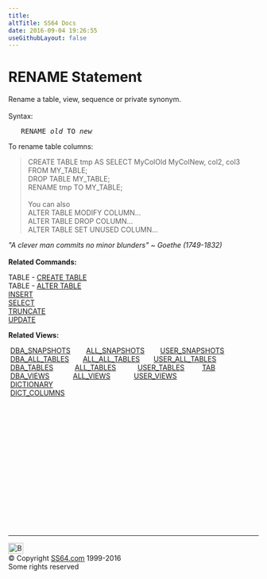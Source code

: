 ```yaml
---
title:
altTitle: SS64 Docs
date: 2016-09-04 19:26:55
useGithubLayout: false
---
```

<!-- #BeginLibraryItem "/Library/head_ora.lbi" --><!-- #EndLibraryItem --><h1>RENAME Statement</h1> 
<p>Rename a table, view, sequence or private synonym.<br>
  <br>
  Syntax:</p>
<pre>   RENAME <i>old</i> TO <i>new</i>
</pre>
<p>To rename table columns:</p>
<blockquote> 
  <p>CREATE TABLE tmp AS SELECT MyColOld  MyColNew, col2, col3 FROM MY_TABLE; <br>
    DROP TABLE MY_TABLE;<br>
    RENAME tmp TO MY_TABLE;<br>
    <br>
    You can also<br>
    ALTER TABLE MODIFY COLUMN…<br>
    ALTER TABLE DROP COLUMN… <br>
  ALTER TABLE SET UNUSED COLUMN… </p>
</blockquote>
<p><span class="quote"><i>"A clever man commits no minor blunders" ~ Goethe (1749-1832) </i></span> <b><br>
  <br>
Related Commands:</b></p>
<p> TABLE - <a href="table_c.html">CREATE TABLE</a><br>
  TABLE - <a href="table_a.html">ALTER TABLE </a><br>
  <a href="insert.html">INSERT</a><a href="select.html"><br>
  SELECT</a><a href="truncate.html"><br>
  TRUNCATE</a><br>
  <a href="update.html">UPDATE</a> </p>
<p><b>Related Views:</b></p>
<p class="code">&nbsp;<a href="../orad/DBA_SNAPSHOTS.html">DBA_SNAPSHOTS</a>&nbsp;&nbsp;&nbsp;&nbsp;&nbsp;&nbsp;&nbsp;&nbsp;<a href="../orad/ALL_SNAPSHOTS.html">ALL_SNAPSHOTS</a>&nbsp;&nbsp;&nbsp;&nbsp;&nbsp;&nbsp;&nbsp;&nbsp;<a href="../orad/USER_SNAPSHOTS.html">USER_SNAPSHOTS</a> <br>  
&nbsp;<a href="../orad/DBA_ALL_TABLES.html">DBA_ALL_TABLES</a>&nbsp;&nbsp;&nbsp;&nbsp;&nbsp;&nbsp;&nbsp;<a href="../orad/ALL_ALL_TABLES.html">ALL_ALL_TABLES</a>&nbsp;&nbsp;&nbsp;&nbsp;&nbsp;&nbsp;&nbsp;<a href="../orad/USER_ALL_TABLES.html">USER_ALL_TABLES</a><br>  
&nbsp;<a href="../orad/DBA_TABLES.html">DBA_TABLES</a>&nbsp;&nbsp;&nbsp;&nbsp;&nbsp;&nbsp;&nbsp;&nbsp;&nbsp;&nbsp;&nbsp;<a href="../orad/ALL_TABLES.html">ALL_TABLES</a>&nbsp;&nbsp;&nbsp;&nbsp;&nbsp;&nbsp;&nbsp;&nbsp;&nbsp;&nbsp;&nbsp;<a href="../orad/USER_TABLES.html">USER_TABLES</a>&nbsp;&nbsp;&nbsp;&nbsp;&nbsp;&nbsp;&nbsp;&nbsp;&nbsp;<a href="../orad/TAB.html">TAB</a><br>  
&nbsp;<a href="../orad/DBA_VIEWS.html">DBA_VIEWS</a>&nbsp;&nbsp;&nbsp;&nbsp;&nbsp;&nbsp;&nbsp;&nbsp;&nbsp;&nbsp;&nbsp;&nbsp;<a href="../orad/ALL_VIEWS.html">ALL_VIEWS</a>&nbsp;&nbsp;&nbsp;&nbsp;&nbsp;&nbsp;&nbsp;&nbsp;&nbsp;&nbsp;&nbsp;&nbsp;<a href="../orad/USER_VIEWS.html">USER_VIEWS</a><br>                                                                
&nbsp;<a href="../orad/DICTIONARY.html">DICTIONARY</a><br>                                                                
&nbsp;<a href="../orad/DICT_COLUMNS.html">DICT_COLUMNS</a></p><!-- #BeginLibraryItem "/Library/foot_ora.lbi" --><p>
<!-- oracle-footer -->
<ins class="adsbygoogle" style="display:inline-block;width:300px;height:250px" data-ad-client="ca-pub-6140977852749469" data-ad-slot="4275490898"></ins>
<script>
(adsbygoogle = window.adsbygoogle || []).push({});
</script></p>
<hr>
<div id="bl" class="footer"><a href="rename.html#"><img src="../images/top.png" width="30" height="22" alt="Back to the Top"></a></div>
<div id="br" class="footer, tagline">© Copyright <a href="../index.html">SS64.com</a> 1999-2016<br>
Some rights reserved</div><!-- #EndLibraryItem -->

